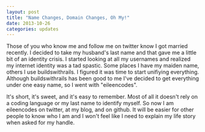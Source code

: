 ```yaml
---
layout: post
title: "Name Changes, Domain Changes, Oh My!"
date: 2013-10-26
categories: updates
---
```


<p>Those of you who know me and follow me on twitter know I got married recently. I decided to take my husband's last name and that gave me a little bit of an identity crisis. I started looking at all my usernames and realized my internet identity was a tad spastic. Some places I have my maiden name, others I use buildswithrails. I figured it was time to start unifiying everything. Although buildswithrails has been good to me I've decided to get everything under one easy name, so I went with "eileencodes".</p>

<p>It's short, it's sweet, and it's easy to remember. Most of all it doesn't rely on a coding language or my last name to identify myself. So now I am eileencodes on twitter, at my blog, and on github. It will be easier for other people to know who I am and I won't feel like I need to explain my life story when asked for my handle.</p>
